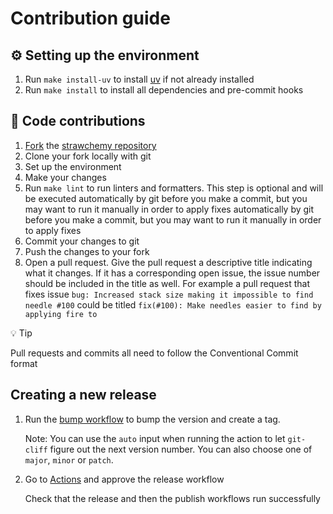# Contribution guide

## ⚙️ Setting up the environment

1. Run `make install-uv` to install [uv](https://docs.astral.sh/uv/) if not already installed
2. Run `make install` to install all dependencies and pre-commit hooks

## 🤝 Code contributions

1. [Fork](https://github.com/gazorby/strawchemy/fork) the [strawchemy repository](https://github.com/gazorby/strawchemy)
2. Clone your fork locally with git
3. Set up the environment
4. Make your changes
5. Run `make lint` to run linters and formatters. This step is optional and will be executed automatically by git before you make a commit, but you may want to run it manually in order to apply fixes automatically by git before you make a commit, but you may want to run it manually in order to apply fixes
6. Commit your changes to git
7. Push the changes to your fork
8. Open a pull request. Give the pull request a descriptive title indicating what it changes. If it has a corresponding open issue, the issue number should be included in the title as well. For example a pull request that fixes issue `bug: Increased stack size making it impossible to find needle #100` could be titled `fix(#100): Make needles easier to find by applying fire to`

💡 Tip

Pull requests and commits all need to follow the Conventional Commit format

## Creating a new release

1. Run the [bump workflow](https://github.com/gazorby/strawchemy/actions/workflows/bump.yaml) to bump the version and create a tag.

   Note: You can use the `auto` input when running the action to let `git-cliff` figure out the next version number. You can also choose one of `major`, `minor` or `patch`.

2. Go to [Actions](https://github.com/gazorby/strawchemy/actions) and approve the release workflow

   Check that the release and then the publish workflows run successfully
